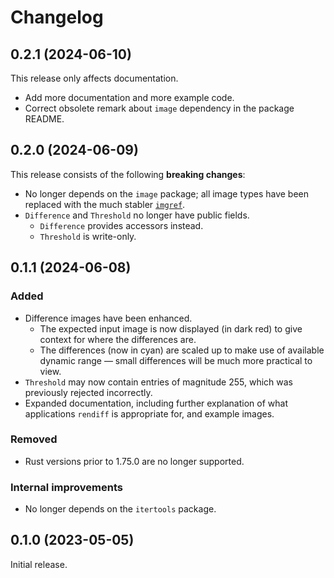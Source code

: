 # Changelog

## 0.2.1 (2024-06-10)

This release only affects documentation.

* Add more documentation and more example code.
* Correct obsolete remark about `image` dependency in the package README.

## 0.2.0 (2024-06-09)

This release consists of the following **breaking changes**:

* No longer depends on the `image` package; all image types have been replaced with the much stabler [`imgref`](https://docs.rs/imgref/1/).
* `Difference` and `Threshold` no longer have public fields.
    * `Difference` provides accessors instead.
    * `Threshold` is write-only.

## 0.1.1 (2024-06-08)

### Added

* Difference images have been enhanced.
    * The expected input image is now displayed (in dark red) to give context for where the differences are.
    * The differences (now in cyan) are scaled up to make use of available dynamic range — small differences will be much more practical to view.
* `Threshold` may now contain entries of magnitude 255, which was previously rejected incorrectly.
* Expanded documentation, including further explanation of what applications `rendiff` is appropriate for, and example images.

### Removed

* Rust versions prior to 1.75.0 are no longer supported.

### Internal improvements

* No longer depends on the `itertools` package.

## 0.1.0 (2023-05-05)

Initial release.
